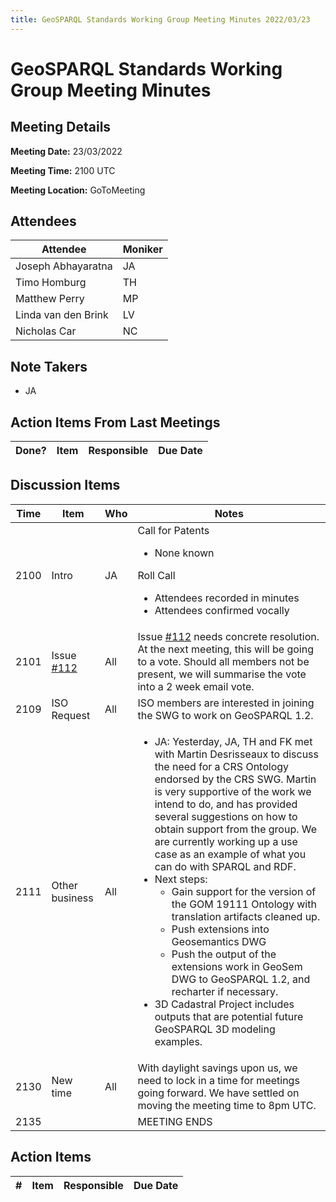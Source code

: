 ```yaml
---
title: GeoSPARQL Standards Working Group Meeting Minutes 2022/03/23
---
```

# GeoSPARQL Standards Working Group Meeting Minutes
## Meeting Details
**Meeting Date:** 23/03/2022

**Meeting Time:** 2100 UTC

**Meeting Location:** GoToMeeting  

## Attendees

| Attendee | Moniker |
| ---- | ---- |
| Joseph Abhayaratna | JA |
| Timo Homburg | TH |
| Matthew Perry | MP |
| Linda van den Brink | LV |
| Nicholas Car | NC |

## Note Takers
- JA

## Action Items From Last Meetings

| Done? | Item | Responsible | Due Date |
| ---- | ---- | ---- | --- |


## Discussion Items

| Time | Item | Who | Notes |
| ---- | ---- | ---- | ---- |
| 2100 | Intro | JA | Call for Patents<ul><li>None known</li></ul>Roll Call<ul><li>Attendees recorded in minutes</li><li>Attendees confirmed vocally</li></ul> |
| 2101 | Issue [#112](https://github.com/opengeospatial/ogc-geosparql/issues/112) | All | Issue  [#112](https://github.com/opengeospatial/ogc-geosparql/issues/112) needs concrete resolution. At the next meeting, this will be going to a vote. Should all members not be present, we will summarise the vote into a 2 week email vote. |
| 2109 | ISO Request | All | ISO members are interested in joining the SWG to work on GeoSPARQL 1.2. |
| 2111 | Other business | All | <ul><li>JA: Yesterday, JA, TH and FK met with Martin Desrisseaux to discuss the need for a CRS Ontology endorsed by the CRS SWG. Martin is very supportive of the work we intend to do, and has provided several suggestions on how to obtain support from the group. We are currently working up a use case as an example of what you can do with SPARQL and RDF.</li><li>Next steps:<ul><li>Gain support for the version of the GOM 19111 Ontology with translation artifacts cleaned up.</li><li>Push extensions into Geosemantics DWG</li><li> Push the output of the extensions work in GeoSem DWG to GeoSPARQL 1.2, and recharter if necessary.</li></ul></li><li>3D Cadastral Project includes outputs that are potential future GeoSPARQL 3D modeling examples.</li></ul> |
| 2130 | New time | All | With daylight savings upon us, we need to lock in a time for meetings going forward. We have settled on moving the meeting time to 8pm UTC. |
| 2135 | | | MEETING ENDS |

## Action Items

| \# | Item | Responsible | Due Date |
| ---- | ---- | ---- | ---- |
